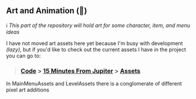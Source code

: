 ## Art and Animation (:art:) 

:information_source: *This part of the repository will hold art for some character, item, and menu ideas*

I have not moved art assets here yet because I'm busy with development *(lazy)*, but if you'd like to check out the current assets I have in the project you can go to:

> ### [Code](https://github.com/GrowingPaigns/15-Minutes-From-Jupiter/tree/main/Code) > [15 Minutes From Jupiter](https://github.com/GrowingPaigns/15-Minutes-From-Jupiter/tree/main/Code) > [Assets](https://github.com/GrowingPaigns/15-Minutes-From-Jupiter/tree/main/Code/15%20Minutes%20From%20Jupiter/Assets)

In MainMenuAssets and LevelAssets there is a conglomerate of different pixel art additions

